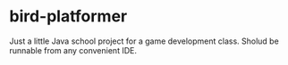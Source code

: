 # bird-platformer
Just a little Java school project for a game development class.
Sholud be runnable from any convenient IDE.
